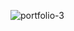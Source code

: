 ![portfolio-3](https://github.com/erguder/DrumKit/assets/138698865/2ac86cb5-3e4d-4156-97df-2f5a0b58c33a)
